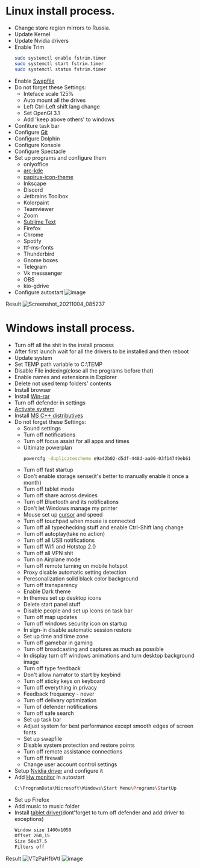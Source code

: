 # Linux install process.
* Change store region mirrors to Russia.
* Update Kernel
* Update Nvidia drivers
* Enable Trim
  ```bash
  sudo systemctl enable fstrim.timer
  sudo systemctl start fstrim.timer
  sudo systemctl status fstrim.timer
  ```
* Enable [Swapfile](https://wiki.manjaro.org/index.php?title=Swap)
* Do not forget these Settings:
  * Inteface scale 125%
  * Auto mount all the drives
  * Left Ctrl-Left shift lang change
  * Set OpenGl 3.1
  * Add 'keep above others' to windows
* Confiture task bar
* Configure [Git](https://docs.github.com/en/authentication/connecting-to-github-with-ssh/generating-a-new-ssh-key-and-adding-it-to-the-ssh-agent)
* Configure Dolphin
* Configure Konsole
* Configure Spectacle
* Set up programs and configure them
  * onlyoffice
  * [arc-kde](https://github.com/PapirusDevelopmentTeam/arc-kde)
  * [papirus-icon-theme](https://github.com/PapirusDevelopmentTeam/papirus-icon-theme)
  * Inkscape
  * Discord
  * Jetbrains Toolbox
  * Kolorpaint
  * Teamviewer
  * Zoom
  * [Sublime Text](https://github.com/searayeah/searayeah/tree/main/SublimeSetup)
  * Firefox
  * Chrome
  * Spotify
  * ttf-ms-fonts
  * Thunderbird
  * Gnome boxes
  * Telegram
  * Vk messsenger
  * OBS
  * kio-gdrive
* Configure autostart
![image](https://user-images.githubusercontent.com/57370975/135800713-0e81e4ec-d422-4f4f-83ef-895567dc62a6.png)

Result
![Screenshot_20211004_085237](https://user-images.githubusercontent.com/57370975/135800670-35721881-094f-42e0-9e59-e4001f336ea1.png)

# Windows install process.
* Turn off all the shit in the install process
* After first launch wait for all the drivers to be installed and then reboot
* Update system
* Set TEMP path variable to C:\TEMP
* Disable File indexing(close all the programs before that)
* Enable names and extensions in Explorer
* Delete not used temp folders' contents
* Install browser
* Install [Win-rar](https://www.rarlab.com/)
* Turn off defender in settings
* [Activate system](https://github.com/massgravel/Microsoft-Activation-Scripts)
* Install [MS C++ distributives](https://www.techpowerup.com/download/visual-c-redistributable-runtime-package-all-in-one/)
* Do not forget these Settings:
  * Sound settings
  * Turn off notifications
  * Turn off focus assist for all apps and times
  * Ultimate powerplan
    ```bash
    powercfg -duplicatescheme e9a42b02-d5df-448d-aa00-03f14749eb61 
    ```
  * Turn off fast startup
  * Don't enable storage sense(it's better to manually enable it once a month)
  * Turn off tablet mode
  * Turn off share across devices
  * Turn off Bluetooth and its notifications
  * Don't let Windows manage my printer
  * Mouse set up [cursor](//TO-DO) and speed
  * Turn off touchpad when mouse is connected
  * Turn off all typechecking stuff and enable Ctrl-Shift lang change
  * Turn off autoplay(take no action)
  * Turn off all USB notifications
  * Turn off Wifi and Hotstop 2.0
  * Turn off all VPN shit
  * Turn on Airplane mode
  * Turn off remote turning on mobile hotspot
  * Proxy disable automatic setting detection
  * Peresonalization solid black color background
  * Turn off transparency
  * Enable Dark theme
  * In themes set up desktop icons
  * Delete start panel stuff
  * Disable people and set up icons on task bar
  * Turn off map updates
  * Turn off windows security icon on startup
  * In sign-in disable automatic session restore
  * Set up time and time zone
  * Turn off gamebar in gaming
  * Turn off broadcasting and captures as much as possible
  * In display turn off windows animations and turn desktop background image
  * Turn off type feedback
  * Don't allow narrator to start by keybind
  * Turn off sticky keys on keyboard
  * Turn off everything in privacy
  * Feedback frequency - never
  * Turn off delivary optimization
  * Turn of defender notifications
  * Turn off safe search
  * Set up task bar
  * Adjust system for best performance except smooth edges of screen fonts
  * Set up swapfile
  * Disable system protection and restore points
  * Turn off remote assistance connections
  * Turn off firewall
  * Change user account control settings
* Setup [Nvidia driver](https://www.nvidia.com/Download/index.aspx) and configure it
* Add [Hw monitor](https://www.cpuid.com/softwares/hwmonitor.html) in autostart
  ```bash
  C:\ProgramData\Microsoft\Windows\Start Menu\Programs\StartUp
  ```
* Set up Firefox
* Add music to music folder
* Install [tablet driver](https://github.com/hawku/TabletDriver)(dont'forget to turn off defender and add driver to exceptions)
  ```bash
  Window size 1400x1050
  Offset 260,15
  Size 50x37.5
  Filters off
  ```

Result
![VTzPaHfbVtI](https://user-images.githubusercontent.com/57370975/135751155-bf95e04f-637d-40fe-a248-79d489cdbfc6.jpg)
![image](https://user-images.githubusercontent.com/57370975/136390358-1e36eba0-f5f3-44ff-a7db-051db97f4585.png)

